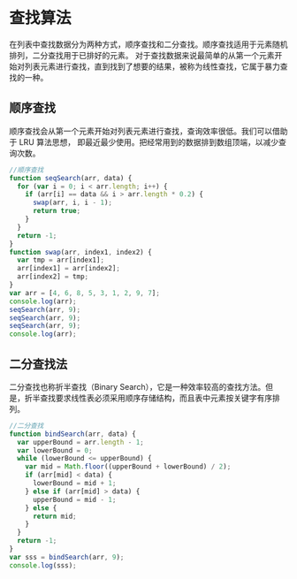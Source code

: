 # 查找算法

在列表中查找数据分为两种方式，顺序查找和二分查找。顺序查找适用于元素随机排列，二分查找用于已排好的元素。
对于查找数据来说最简单的从第一个元素开始对列表元素进行查找，直到找到了想要的结果，被称为线性查找，它属于暴力查找的一种。

## 顺序查找

顺序查找会从第一个元素开始对列表元素进行查找，查询效率很低。我们可以借助于 LRU 算法思想， 即最近最少使用。把经常用到的数据排到数组顶端，以减少查询次数。

```javascript
//顺序查找
function seqSearch(arr, data) {
  for (var i = 0; i < arr.length; i++) {
    if (arr[i] == data && i > arr.length * 0.2) {
      swap(arr, i, i - 1);
      return true;
    }
  }
  return -1;
}
function swap(arr, index1, index2) {
  var tmp = arr[index1];
  arr[index1] = arr[index2];
  arr[index2] = tmp;
}
var arr = [4, 6, 8, 5, 3, 1, 2, 9, 7];
console.log(arr);
seqSearch(arr, 9);
seqSearch(arr, 9);
seqSearch(arr, 9);
console.log(arr);
```

## 二分查找法

二分查找也称折半查找（Binary Search），它是一种效率较高的查找方法。但是，折半查找要求线性表必须采用顺序存储结构，而且表中元素按关键字有序排列。

```javascript
//二分查找
function bindSearch(arr, data) {
  var upperBound = arr.length - 1;
  var lowerBound = 0;
  while (lowerBound <= upperBound) {
    var mid = Math.floor((upperBound + lowerBound) / 2);
    if (arr[mid] < data) {
      lowerBound = mid + 1;
    } else if (arr[mid] > data) {
      upperBound = mid - 1;
    } else {
      return mid;
    }
  }
  return -1;
}
var sss = bindSearch(arr, 9);
console.log(sss);
```
